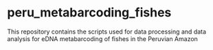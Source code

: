 # peru_metabarcoding_fishes
This repository contains the scripts used for data processing and data analysis for eDNA metabarcoding of fishes in the Peruvian Amazon
